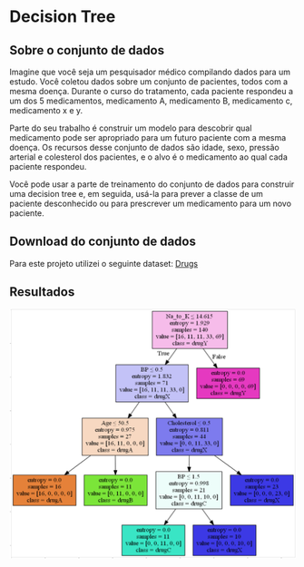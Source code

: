 # Decision Tree

## Sobre o conjunto de dados

Imagine que você seja um pesquisador médico compilando dados para um estudo. Você coletou dados sobre um conjunto de pacientes, todos com a mesma doença. Durante o curso do tratamento, cada paciente respondeu a um dos 5 medicamentos, medicamento A, medicamento B, medicamento c, medicamento x e y.

Parte do seu trabalho é construir um modelo para descobrir qual medicamento pode ser apropriado para um futuro paciente com a mesma doença. Os recursos desse conjunto de dados são idade, sexo, pressão arterial e colesterol dos pacientes, e o alvo é o medicamento ao qual cada paciente respondeu.

Você pode usar a parte de treinamento do conjunto de dados para construir uma decision tree e, em seguida, usá-la para prever a classe de um paciente desconhecido ou para prescrever um medicamento para um novo paciente.

## Download do conjunto de dados

Para este projeto utilizei o seguinte dataset: [Drugs](https://cf-courses-data.s3.us.cloud-object-storage.appdomain.cloud/IBMDeveloperSkillsNetwork-ML0101EN-SkillsNetwork/labs/Module%203/data/drug200.csv)

## Resultados 

![alt text](decisiontree.png "Logo Title Text 1")

